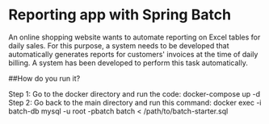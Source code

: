 # Reporting app with Spring Batch


An online shopping website wants to automate reporting on Excel tables for daily sales. For this purpose, a system needs to be developed that automatically generates reports for customers' invoices at the time of daily billing. A system has been developed to perform this task automatically.

##How do you run it?

Step 1: Go to the docker directory and run the code: docker-compose up -d
Step 2: Go back to the main directory and run this command: docker exec -i batch-db mysql -u root -pbatch batch < /path/to/batch-starter.sql
